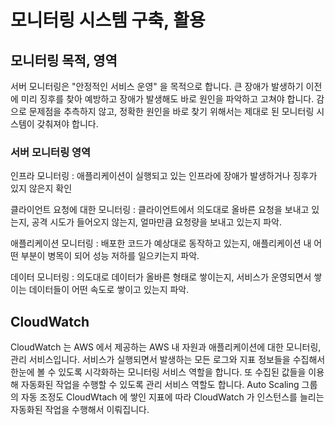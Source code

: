 # 모니터링 시스템 구축, 활용

## 모니터링 목적, 영역
서버 모니터링은 "안정적인 서비스 운영" 을 목적으로 합니다. 큰 장애가 발생하기 이전에 미리 징후를 찾아 예방하고 장애가 발생해도 바로 원인을 파악하고 고쳐야 합니다. 감으로 문제점을 추측하지 않고, 정확한 원인을 바로 찾기 위해서는 제대로 된 모니터링 시스템이 갖춰져야 합니다.

### 서버 모니터링 영역
인프라 모니터링
: 애플리케이션이 실행되고 있는 인프라에 장애가 발생하거나 징후가 있지 않은지 확인

클라이언트 요청에 대한 모니터링
 : 클라이언트에서 의도대로 올바른 요청을 보내고 있는지, 공격 시도가 들어오지 않는지, 얼마만큼 요청량을 보내고 있는지 파악.
 
애플리케이션 모니터링 
: 배포한 코드가 예상대로 동작하고 있는지, 애플리케이션 내 어떤 부분이 병목이 되어 성능 저하를 일으키는지 파악.

데이터 모니터링 
: 의도대로 데이터가 올바른 형태로 쌓이는지, 서비스가 운영되면서 쌓이는 데이터들이 어떤 속도로 쌓이고 있는지 파악.

## CloudWatch
CloudWatch 는 AWS 에서 제공하는 AWS 내 자원과 애플리케이션에 대한 모니터링, 관리 서비스입니다. 서비스가 실행되면서 발생하는 모든 로그와 지표 정보들을 수집해서 한눈에 볼 수 있도록 시각화하는 모니터링 서비스 역할을 합니다. 또 수집된 값들을 이용해 자동화된 작업을 수행할 수 있도록 관리 서비스 역할도 합니다. Auto Scaling 그룹의 자동 조정도 CloudWtach 에 쌓인 지표에 따라 CloudWatch 가 인스턴스를 늘리는 자동화된 작업을 수행해서 이뤄집니다.
<!--stackedit_data:
eyJoaXN0b3J5IjpbMjAwOTY0Njc0LDEzODQzNTkyMTQsLTM1MT
c5MTQxMSwtMTczODk4MzY4XX0=
-->